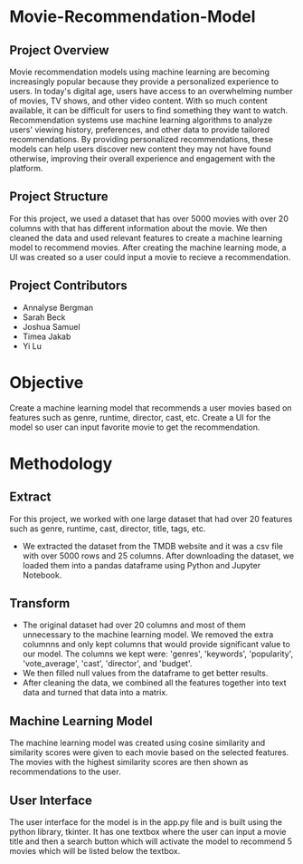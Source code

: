 # Movie-Recommendation-Model

## Project Overview

Movie recommendation models using machine learning are becoming increasingly popular because they provide a personalized experience to users. In today's digital age, users have access to an overwhelming number of movies, TV shows, and other video content. With so much content available, it can be difficult for users to find something they want to watch. Recommendation systems use machine learning algorithms to analyze users' viewing history, preferences, and other data to provide tailored recommendations. By providing personalized recommendations, these models can help users discover new content they may not have found otherwise, improving their overall experience and engagement with the platform.

## Project Structure

For this project, we used a dataset that has over 5000 movies with over 20 columns with that has different information about the movie. We then cleaned the data and used relevant features to create a machine learning model to recommend movies. After creating the machine learning mode, a UI was created so a user could input a movie to recieve a recommendation.

## Project Contributors

- Annalyse Bergman
- Sarah Beck
- Joshua Samuel
- Timea Jakab
- Yi Lu

# Objective

Create a machine learning model that recommends a user movies based on features such as genre, runtime, director, cast, etc. Create a UI for the model so user can input favorite movie to get the recommendation.

# Methodology
## Extract
For this project, we worked with one large dataset that had over 20 features such as genre, runtime, cast, director, title, tags, etc.
* We extracted the dataset from the TMDB website and it was a csv file with over 5000 rows and 25 columns. After downloading the dataset, we loaded them into a pandas dataframe using Python and Jupyter Notebook.

## Transform
* The original dataset had over 20 columns and most of them unnecessary to the machine learning model. We removed the extra columnns and only kept columns that would provide significant value to our model. The columns we kept were: 'genres', 'keywords', 'popularity', 'vote_average', 'cast', 'director', and  'budget'.
* We then filled null values from the dataframe to get better results.
* After cleaning the data, we combined all the features together into text data and turned that data into a matrix.

## Machine Learning Model
The machine learning model was created using cosine similarity and similarity scores were given to each movie based on the selected features. The movies with the highest similarity scores are then shown as recommendations to the user.

## User Interface
The user interface for the model is in the app.py file and is built using the python library, tkinter. It has one textbox where the user can input a movie title and then a search button which will activate the model to recommend 5 movies which will be listed below the textbox.





